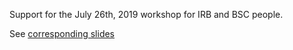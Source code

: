 Support for the July 26th, 2019 workshop for IRB and BSC people.

See [corresponding slides](https://docs.google.com/presentation/d/1V6JPZbKC7Mii4W9-uAl_8SMW49GqHjSi_jKF9CU7rkU/edit?usp=sharing)
